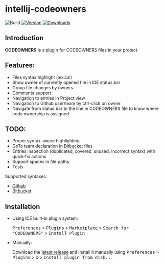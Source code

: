 # intellij-codeowners

![Build](https://github.com/fan-tom/intellij-codeowners/workflows/Build/badge.svg)
[![Version](https://img.shields.io/jetbrains/plugin/v/16811.svg)](https://plugins.jetbrains.com/plugin/16811)
[![Downloads](https://img.shields.io/jetbrains/plugin/d/16811.svg)](https://plugins.jetbrains.com/plugin/16811)

Introduction
------------

<!-- Plugin description -->

**CODEOWNERS** is a plugin for CODEOWNERS files in your project.

Features:
---------

- Files syntax highlight (lexical)
- Show owner of currently opened file in IDE status bar
- Group file changes by owners
- Comments support
- Navigation to entries in Project view
- Navigation to Github user/team by ctrl-click on owner
- Navigate from status bar to the line in CODEOWNERS file to know where code ownership is assigned

TODO:
-----
- Proper syntax-aware highlighting
- GoTo team declaration in [Bitbucket][bitbucket-syntax] files
- Entries inspection (duplicated, covered, unused, incorrect syntax) with quick-fix actions
- Support spaces in file paths
- Tests

Supported syntaxes:
- [Github][github-syntax]
- [Bitbucket][bitbucket-syntax]

[github-syntax]: https://docs.github.com/en/github/creating-cloning-and-archiving-repositories/about-code-owners#codeowners-syntax
[bitbucket-syntax]: https://mibexsoftware.atlassian.net/wiki/spaces/CODEOWNERS/pages/222822413/Usage

<!-- Plugin description end -->

## Installation

- Using IDE built-in plugin system:
  
  <kbd>Preferences</kbd> > <kbd>Plugins</kbd> > <kbd>Marketplace</kbd> > <kbd>Search for "CODEOWNERS"</kbd> >
  <kbd>Install Plugin</kbd>
  
- Manually:

  Download the [latest release](https://github.com/fan-tom/intellij-codeowners/releases/latest) and install it manually using
  <kbd>Preferences</kbd> > <kbd>Plugins</kbd> > <kbd>⚙️</kbd> > <kbd>Install plugin from disk...</kbd>


